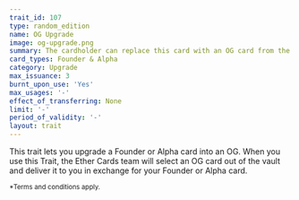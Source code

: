 ```yaml
---
trait_id: 107
type: random_edition
name: OG Upgrade
image: og-upgrade.png
summary: The cardholder can replace this card with an OG card from the Ether Cards vault, randomly chosen by Chainlink's VRF.
card_types: Founder & Alpha
category: Upgrade
max_issuance: 3
burnt_upon_use: 'Yes'
max_usages: '-'
effect_of_transferring: None
limit: '-'
period_of_validity: '-'
layout: trait
---
```



This trait lets you upgrade a Founder or Alpha card into an OG. When you use this Trait, the Ether Cards team will select an OG card out of the vault and deliver it to you in exchange for your Founder or Alpha card.

<small>*Terms and conditions apply.</small>
